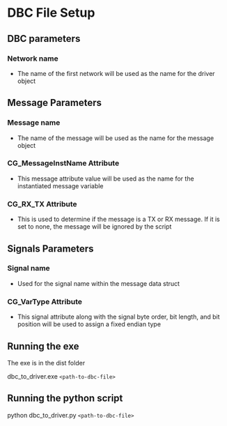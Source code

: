 # DBC File Setup

## DBC parameters

### Network name

- The name of the first network will be used as the name for the driver object

## Message Parameters

### Message name

- The name of the message will be used as the name for the message object

### CG_MessageInstName Attribute

- This message attribute value will be used as the name for the instantiated message variable

### CG_RX_TX Attribute

- This is used to determine if the message is a TX or RX message. If it is set to none, the message will be ignored by the script

## Signals Parameters

### Signal name

- Used for the signal name within the message data struct

### CG_VarType Attribute

- This signal attribute along with the signal byte order, bit length, and bit position will be used to assign a fixed endian type

## Running the exe

The exe is in the dist folder

dbc_to_driver.exe `<path-to-dbc-file>`

## Running the python script

python dbc_to_driver.py `<path-to-dbc-file>`
